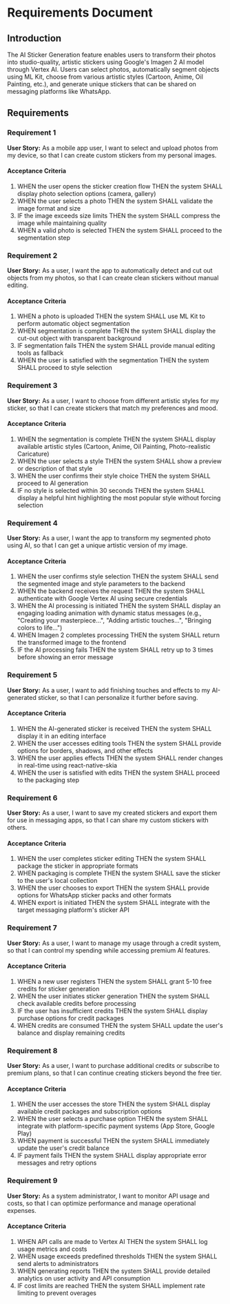 # Requirements Document

## Introduction

The AI Sticker Generation feature enables users to transform their photos into studio-quality, artistic stickers using Google's Imagen 2 AI model through Vertex AI. Users can select photos, automatically segment objects using ML Kit, choose from various artistic styles (Cartoon, Anime, Oil Painting, etc.), and generate unique stickers that can be shared on messaging platforms like WhatsApp.

## Requirements

### Requirement 1

**User Story:** As a mobile app user, I want to select and upload photos from my device, so that I can create custom stickers from my personal images.

#### Acceptance Criteria

1. WHEN the user opens the sticker creation flow THEN the system SHALL display photo selection options (camera, gallery)
2. WHEN the user selects a photo THEN the system SHALL validate the image format and size
3. IF the image exceeds size limits THEN the system SHALL compress the image while maintaining quality
4. WHEN a valid photo is selected THEN the system SHALL proceed to the segmentation step

### Requirement 2

**User Story:** As a user, I want the app to automatically detect and cut out objects from my photos, so that I can create clean stickers without manual editing.

#### Acceptance Criteria

1. WHEN a photo is uploaded THEN the system SHALL use ML Kit to perform automatic object segmentation
2. WHEN segmentation is complete THEN the system SHALL display the cut-out object with transparent background
3. IF segmentation fails THEN the system SHALL provide manual editing tools as fallback
4. WHEN the user is satisfied with the segmentation THEN the system SHALL proceed to style selection

### Requirement 3

**User Story:** As a user, I want to choose from different artistic styles for my sticker, so that I can create stickers that match my preferences and mood.

#### Acceptance Criteria

1. WHEN the segmentation is complete THEN the system SHALL display available artistic styles (Cartoon, Anime, Oil Painting, Photo-realistic Caricature)
2. WHEN the user selects a style THEN the system SHALL show a preview or description of that style
3. WHEN the user confirms their style choice THEN the system SHALL proceed to AI generation
4. IF no style is selected within 30 seconds THEN the system SHALL display a helpful hint highlighting the most popular style without forcing selection

### Requirement 4

**User Story:** As a user, I want the app to transform my segmented photo using AI, so that I can get a unique artistic version of my image.

#### Acceptance Criteria

1. WHEN the user confirms style selection THEN the system SHALL send the segmented image and style parameters to the backend
2. WHEN the backend receives the request THEN the system SHALL authenticate with Google Vertex AI using secure credentials
3. WHEN the AI processing is initiated THEN the system SHALL display an engaging loading animation with dynamic status messages (e.g., "Creating your masterpiece...", "Adding artistic touches...", "Bringing colors to life...")
4. WHEN Imagen 2 completes processing THEN the system SHALL return the transformed image to the frontend
5. IF the AI processing fails THEN the system SHALL retry up to 3 times before showing an error message

### Requirement 5

**User Story:** As a user, I want to add finishing touches and effects to my AI-generated sticker, so that I can personalize it further before saving.

#### Acceptance Criteria

1. WHEN the AI-generated sticker is received THEN the system SHALL display it in an editing interface
2. WHEN the user accesses editing tools THEN the system SHALL provide options for borders, shadows, and other effects
3. WHEN the user applies effects THEN the system SHALL render changes in real-time using react-native-skia
4. WHEN the user is satisfied with edits THEN the system SHALL proceed to the packaging step

### Requirement 6

**User Story:** As a user, I want to save my created stickers and export them for use in messaging apps, so that I can share my custom stickers with others.

#### Acceptance Criteria

1. WHEN the user completes sticker editing THEN the system SHALL package the sticker in appropriate formats
2. WHEN packaging is complete THEN the system SHALL save the sticker to the user's local collection
3. WHEN the user chooses to export THEN the system SHALL provide options for WhatsApp sticker packs and other formats
4. WHEN export is initiated THEN the system SHALL integrate with the target messaging platform's sticker API

### Requirement 7

**User Story:** As a user, I want to manage my usage through a credit system, so that I can control my spending while accessing premium AI features.

#### Acceptance Criteria

1. WHEN a new user registers THEN the system SHALL grant 5-10 free credits for sticker generation
2. WHEN the user initiates sticker generation THEN the system SHALL check available credits before processing
3. IF the user has insufficient credits THEN the system SHALL display purchase options for credit packages
4. WHEN credits are consumed THEN the system SHALL update the user's balance and display remaining credits

### Requirement 8

**User Story:** As a user, I want to purchase additional credits or subscribe to premium plans, so that I can continue creating stickers beyond the free tier.

#### Acceptance Criteria

1. WHEN the user accesses the store THEN the system SHALL display available credit packages and subscription options
2. WHEN the user selects a purchase option THEN the system SHALL integrate with platform-specific payment systems (App Store, Google Play)
3. WHEN payment is successful THEN the system SHALL immediately update the user's credit balance
4. IF payment fails THEN the system SHALL display appropriate error messages and retry options

### Requirement 9

**User Story:** As a system administrator, I want to monitor API usage and costs, so that I can optimize performance and manage operational expenses.

#### Acceptance Criteria

1. WHEN API calls are made to Vertex AI THEN the system SHALL log usage metrics and costs
2. WHEN usage exceeds predefined thresholds THEN the system SHALL send alerts to administrators
3. WHEN generating reports THEN the system SHALL provide detailed analytics on user activity and API consumption
4. IF cost limits are reached THEN the system SHALL implement rate limiting to prevent overages